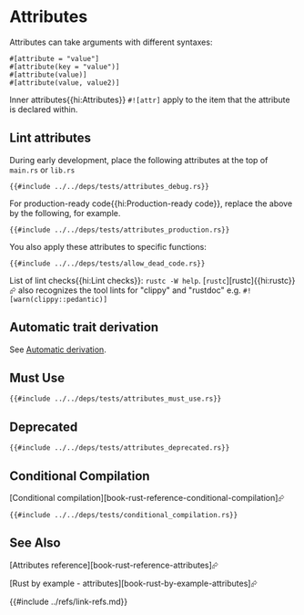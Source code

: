 # Attributes

Attributes can take arguments with different syntaxes:

```rust,editable,ignore
#[attribute = "value"]
#[attribute(key = "value")]
#[attribute(value)]
#[attribute(value, value2)]
```

Inner attributes{{hi:Attributes}} `#![attr]` apply to the item that the attribute is declared within.

## Lint attributes

During early development, place the following attributes at the top of `main.rs` or `lib.rs`

```rust,editable
{{#include ../../deps/tests/attributes_debug.rs}}
```

For production-ready code{{hi:Production-ready code}}, replace the above by the following, for example.

```rust,editable
{{#include ../../deps/tests/attributes_production.rs}}
```

You also apply these attributes to specific functions:

```rust,editable
{{#include ../../deps/tests/allow_dead_code.rs}}
```

List of lint checks{{hi:Lint checks}}: `rustc -W help`. [`rustc`][rustc]{{hi:rustc}}⮳ also recognizes the tool lints for "clippy" and "rustdoc" e.g. `#![warn(clippy::pedantic)]`

## Automatic trait derivation

See [Automatic derivation](../standard_library/derive.md).

## Must Use

```rust,editable
{{#include ../../deps/tests/attributes_must_use.rs}}
```

## Deprecated

```rust,editable
{{#include ../../deps/tests/attributes_deprecated.rs}}
```

## Conditional Compilation

[Conditional compilation][book-rust-reference-conditional-compilation]⮳

```rust,editable
{{#include ../../deps/tests/conditional_compilation.rs}}
```

## See Also

[Attributes reference][book-rust-reference-attributes]⮳

[Rust by example - attributes][book-rust-by-example-attributes]⮳

{{#include ../refs/link-refs.md}}

